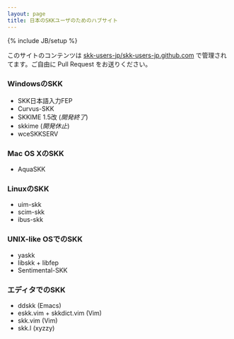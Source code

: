 ```yaml
---
layout: page
title: 日本のSKKユーザのためのハブサイト
---
```

{% include JB/setup %}

このサイトのコンテンツは [skk-users-jp/skk-users-jp.github.com](https://github.com/skk-users-jp/skk-users-jp.github.com) で管理されてます。ご自由に Pull Request をお送りください。

### WindowsのSKK

 * SKK日本語入力FEP
 * Curvus-SKK
 * SKKIME 1.5改 (*開発終了*)
 * skkime (*開発休止*)
 * wceSKKSERV

### Mac OS XのSKK

 * AquaSKK

### LinuxのSKK

 * uim-skk
 * scim-skk
 * ibus-skk

### UNIX-like OSでのSKK

 * yaskk
 * libskk + libfep
 * Sentimental-SKK
 
### エディタでのSKK

 * ddskk (Emacs)
 * eskk.vim + skkdict.vim (Vim)
 * skk.vim (Vim)
 * skk.l (xyzzy)

